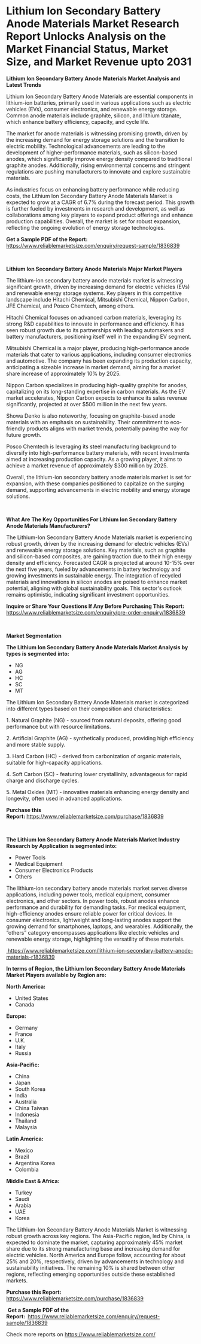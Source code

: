 <p><h1>Lithium Ion Secondary Battery Anode Materials Market Research Report Unlocks Analysis on the Market Financial Status, Market Size, and Market Revenue upto 2031</h1></p><p><strong>Lithium Ion Secondary Battery Anode Materials Market Analysis and Latest Trends</strong></p>
<p><p>Lithium Ion Secondary Battery Anode Materials are essential components in lithium-ion batteries, primarily used in various applications such as electric vehicles (EVs), consumer electronics, and renewable energy storage. Common anode materials include graphite, silicon, and lithium titanate, which enhance battery efficiency, capacity, and cycle life.</p><p>The market for anode materials is witnessing promising growth, driven by the increasing demand for energy storage solutions and the transition to electric mobility. Technological advancements are leading to the development of higher-performance materials, such as silicon-based anodes, which significantly improve energy density compared to traditional graphite anodes. Additionally, rising environmental concerns and stringent regulations are pushing manufacturers to innovate and explore sustainable materials.</p><p>As industries focus on enhancing battery performance while reducing costs, the Lithium Ion Secondary Battery Anode Materials Market is expected to grow at a CAGR of 6.7% during the forecast period. This growth is further fueled by investments in research and development, as well as collaborations among key players to expand product offerings and enhance production capabilities. Overall, the market is set for robust expansion, reflecting the ongoing evolution of energy storage technologies.</p></p>
<p><strong>Get a Sample PDF of the Report:&nbsp;</strong> <a href="https://www.reliablemarketsize.com/enquiry/request-sample/1836839?utm_campaign=1766&utm_medium=2&utm_source=Github&utm_content=ia&utm_term=31122024&utm_id=lithium-ion-secondary-battery-anode-materials">https://www.reliablemarketsize.com/enquiry/request-sample/1836839</a></p>
<p>&nbsp;</p>
<p><strong>Lithium Ion Secondary Battery Anode Materials Major Market Players</strong></p>
<p><p>The lithium-ion secondary battery anode materials market is witnessing significant growth, driven by increasing demand for electric vehicles (EVs) and renewable energy storage systems. Key players in this competitive landscape include Hitachi Chemical, Mitsubishi Chemical, Nippon Carbon, JFE Chemical, and Posco Chemtech, among others.</p><p>Hitachi Chemical focuses on advanced carbon materials, leveraging its strong R&D capabilities to innovate in performance and efficiency. It has seen robust growth due to its partnerships with leading automakers and battery manufacturers, positioning itself well in the expanding EV segment.</p><p>Mitsubishi Chemical is a major player, producing high-performance anode materials that cater to various applications, including consumer electronics and automotive. The company has been expanding its production capacity, anticipating a sizeable increase in market demand, aiming for a market share increase of approximately 10% by 2025.</p><p>Nippon Carbon specializes in producing high-quality graphite for anodes, capitalizing on its long-standing expertise in carbon materials. As the EV market accelerates, Nippon Carbon expects to enhance its sales revenue significantly, projected at over $500 million in the next few years.</p><p>Showa Denko is also noteworthy, focusing on graphite-based anode materials with an emphasis on sustainability. Their commitment to eco-friendly products aligns with market trends, potentially paving the way for future growth.</p><p>Posco Chemtech is leveraging its steel manufacturing background to diversify into high-performance battery materials, with recent investments aimed at increasing production capacity. As a growing player, it aims to achieve a market revenue of approximately $300 million by 2025.</p><p>Overall, the lithium-ion secondary battery anode materials market is set for expansion, with these companies positioned to capitalize on the surging demand, supporting advancements in electric mobility and energy storage solutions.</p></p>
<p>&nbsp;</p>
<p><strong>What Are The Key Opportunities For Lithium Ion Secondary Battery Anode Materials Manufacturers?</strong></p>
<p><p>The Lithium-Ion Secondary Battery Anode Materials market is experiencing robust growth, driven by the increasing demand for electric vehicles (EVs) and renewable energy storage solutions. Key materials, such as graphite and silicon-based composites, are gaining traction due to their high energy density and efficiency. Forecasted CAGR is projected at around 10-15% over the next five years, fueled by advancements in battery technology and growing investments in sustainable energy. The integration of recycled materials and innovations in silicon anodes are poised to enhance market potential, aligning with global sustainability goals. This sector's outlook remains optimistic, indicating significant investment opportunities.</p></p>
<p><strong>Inquire or Share Your Questions If Any Before Purchasing This Report:</strong> <a href="https://www.reliablemarketsize.com/enquiry/pre-order-enquiry/1836839?utm_campaign=1766&utm_medium=2&utm_source=Github&utm_content=ia&utm_term=31122024&utm_id=lithium-ion-secondary-battery-anode-materials">https://www.reliablemarketsize.com/enquiry/pre-order-enquiry/1836839</a></p>
<p>&nbsp;</p>
<p><strong>Market Segmentation</strong></p>
<p><strong>The Lithium Ion Secondary Battery Anode Materials Market Analysis by types is segmented into:</strong></p>
<p><ul><li>NG</li><li>AG</li><li>HC</li><li>SC</li><li>MT</li></ul></p>
<p><p>The Lithium Ion Secondary Battery Anode Materials market is categorized into different types based on their composition and characteristics: </p><p>1. Natural Graphite (NG) - sourced from natural deposits, offering good performance but with resource limitations.</p><p>2. Artificial Graphite (AG) - synthetically produced, providing high efficiency and more stable supply.</p><p>3. Hard Carbon (HC) - derived from carbonization of organic materials, suitable for high-capacity applications.</p><p>4. Soft Carbon (SC) - featuring lower crystallinity, advantageous for rapid charge and discharge cycles.</p><p>5. Metal Oxides (MT) - innovative materials enhancing energy density and longevity, often used in advanced applications.</p></p>
<p><strong>Purchase this Report:&nbsp;</strong><a href="https://www.reliablemarketsize.com/purchase/1836839?utm_campaign=1766&utm_medium=2&utm_source=Github&utm_content=ia&utm_term=31122024&utm_id=lithium-ion-secondary-battery-anode-materials">https://www.reliablemarketsize.com/purchase/1836839</a></p>
<p>&nbsp;</p>
<p><strong>The Lithium Ion Secondary Battery Anode Materials Market Industry Research by Application is segmented into:</strong></p>
<p><ul><li>Power Tools</li><li>Medical Equipment</li><li>Consumer Electronics Products</li><li>Others</li></ul></p>
<p><p>The lithium-ion secondary battery anode materials market serves diverse applications, including power tools, medical equipment, consumer electronics, and other sectors. In power tools, robust anodes enhance performance and durability for demanding tasks. For medical equipment, high-efficiency anodes ensure reliable power for critical devices. In consumer electronics, lightweight and long-lasting anodes support the growing demand for smartphones, laptops, and wearables. Additionally, the “others” category encompasses applications like electric vehicles and renewable energy storage, highlighting the versatility of these materials.</p></p>
<p><a href="https://www.reliablemarketsize.com/lithium-ion-secondary-battery-anode-materials-r1836839?utm_campaign=1766&utm_medium=2&utm_source=Github&utm_content=ia&utm_term=31122024&utm_id=lithium-ion-secondary-battery-anode-materials">&nbsp;https://www.reliablemarketsize.com/lithium-ion-secondary-battery-anode-materials-r1836839</a></p>
<p><strong>In terms of Region, the Lithium Ion Secondary Battery Anode Materials Market Players available by Region are:</strong></p>
<p>
    <p> <strong> North America: </strong>
        <ul>
            <li>United States</li>
            <li>Canada</li>
        </ul>
        </p> 
    <p> <strong> Europe: </strong>
        <ul>
            <li>Germany</li>
            <li>France</li>
            <li>U.K.</li>
            <li>Italy</li>
            <li>Russia</li>
        </ul>
        </p> 
    <p> <strong> Asia-Pacific: </strong>
        <ul>
            <li>China</li>
            <li>Japan</li>
            <li>South Korea</li>
            <li>India</li>
            <li>Australia</li>
            <li>China Taiwan</li>
            <li>Indonesia</li>
            <li>Thailand</li>
            <li>Malaysia</li>
        </ul>
        </p> 
    <p> <strong> Latin America: </strong>
        <ul>
            <li>Mexico</li>
            <li>Brazil</li>
            <li>Argentina Korea</li>
            <li>Colombia</li>
        </ul>
        </p> 
    <p> <strong> Middle East & Africa: </strong>
        <ul>
            <li>Turkey</li>
            <li>Saudi</li>
            <li>Arabia</li>
            <li>UAE</li>
            <li>Korea</li>
        </ul>
    </p>
    </p>
<p><p>The Lithium-Ion Secondary Battery Anode Materials Market is witnessing robust growth across key regions. The Asia-Pacific region, led by China, is expected to dominate the market, capturing approximately 45% market share due to its strong manufacturing base and increasing demand for electric vehicles. North America and Europe follow, accounting for about 25% and 20%, respectively, driven by advancements in technology and sustainability initiatives. The remaining 10% is shared between other regions, reflecting emerging opportunities outside these established markets.</p></p>
<p><strong>Purchase this Report: </strong><a href="https://www.reliablemarketsize.com/purchase/1836839?utm_campaign=1766&utm_medium=2&utm_source=Github&utm_content=ia&utm_term=31122024&utm_id=lithium-ion-secondary-battery-anode-materials">https://www.reliablemarketsize.com/purchase/1836839</a></p>
<p>&nbsp;<strong>Get a Sample PDF of the Report:&nbsp;&nbsp;</strong><a href="https://www.reliablemarketsize.com/enquiry/request-sample/1836839?utm_campaign=1766&utm_medium=2&utm_source=Github&utm_content=ia&utm_term=31122024&utm_id=lithium-ion-secondary-battery-anode-materials">https://www.reliablemarketsize.com/enquiry/request-sample/1836839</a></p>
<p><strong></strong></p>
<p>Check more reports on <a href="https://www.reliablemarketsize.com/?utm_campaign=1766&utm_medium=2&utm_source=Github&utm_content=ia&utm_term=31122024&utm_id=lithium-ion-secondary-battery-anode-materials">https://www.reliablemarketsize.com/</a></p>